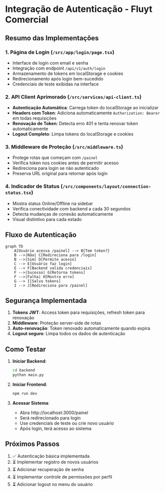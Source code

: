 # Integração de Autenticação - Fluyt Comercial

## Resumo das Implementações

### 1. Página de Login (`/src/app/login/page.tsx`)
- Interface de login com email e senha
- Integração com endpoint `/api/v1/auth/login`
- Armazenamento de tokens em localStorage e cookies
- Redirecionamento após login bem-sucedido
- Credenciais de teste exibidas na interface

### 2. API Client Aprimorado (`/src/services/api-client.ts`)
- **Autenticação Automática**: Carrega token do localStorage ao inicializar
- **Headers com Token**: Adiciona automaticamente `Authorization: Bearer` em todas requisições
- **Renovação de Token**: Detecta erro 401 e tenta renovar token automaticamente
- **Logout Completo**: Limpa tokens do localStorage e cookies

### 3. Middleware de Proteção (`/src/middleware.ts`)
- Protege rotas que começam com `/painel`
- Verifica token nos cookies antes de permitir acesso
- Redireciona para login se não autenticado
- Preserva URL original para retornar após login

### 4. Indicador de Status (`/src/components/layout/connection-status.tsx`)
- Mostra status Online/Offline na sidebar
- Verifica conectividade com backend a cada 30 segundos
- Detecta mudanças de conexão automaticamente
- Visual distintivo para cada estado

## Fluxo de Autenticação

```mermaid
graph TD
    A[Usuário acessa /painel] --> B{Tem token?}
    B -->|Não| C[Redireciona para /login]
    B -->|Sim| D[Permite acesso]
    C --> E[Usuário faz login]
    E --> F[Backend valida credenciais]
    F -->|Sucesso| G[Retorna tokens]
    F -->|Falha| H[Mostra erro]
    G --> I[Salva tokens]
    I --> J[Redireciona para /painel]
```

## Segurança Implementada

1. **Tokens JWT**: Access token para requisições, refresh token para renovação
2. **Middleware**: Proteção server-side de rotas
3. **Auto-renovação**: Token renovado automaticamente quando expira
4. **Logout seguro**: Limpa todos os dados de autenticação

## Como Testar

1. **Iniciar Backend**:
   ```bash
   cd backend
   python main.py
   ```

2. **Iniciar Frontend**:
   ```bash
   npm run dev
   ```

3. **Acessar Sistema**:
   - Abra http://localhost:3000/painel
   - Será redirecionado para login
   - Use credenciais de teste ou crie novo usuário
   - Após login, terá acesso ao sistema

## Próximos Passos

1. ✅ Autenticação básica implementada
2. ⏳ Implementar registro de novos usuários
3. ⏳ Adicionar recuperação de senha
4. ⏳ Implementar controle de permissões por perfil
5. ⏳ Adicionar logout no menu do usuário